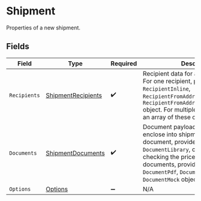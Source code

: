 # Shipment

Properties of a new shipment.


## Fields

| Field                                                                                                                                                                                                                                                                                  | Type                                                                                                                                                                                                                                                                                   | Required                                                                                                                                                                                                                                                                               | Description                                                                                                                                                                                                                                                                            |
| -------------------------------------------------------------------------------------------------------------------------------------------------------------------------------------------------------------------------------------------------------------------------------------- | -------------------------------------------------------------------------------------------------------------------------------------------------------------------------------------------------------------------------------------------------------------------------------------- | -------------------------------------------------------------------------------------------------------------------------------------------------------------------------------------------------------------------------------------------------------------------------------------- | -------------------------------------------------------------------------------------------------------------------------------------------------------------------------------------------------------------------------------------------------------------------------------------- |
| `Recipients`                                                                                                                                                                                                                                                                           | [ShipmentRecipients](../../Models/Components/ShipmentRecipients.md)                                                                                                                                                                                                                    | :heavy_check_mark:                                                                                                                                                                                                                                                                     | Recipient data for a single shipment. For one recipient, provide a `RecipientInline`, `RecipientFromAddressBook`, or `RecipientFromAddressBookByExternalId` object. For multiple recipients, provide an array of these objects (1–50).                                                 |
| `Documents`                                                                                                                                                                                                                                                                            | [ShipmentDocuments](../../Models/Components/ShipmentDocuments.md)                                                                                                                                                                                                                      | :heavy_check_mark:                                                                                                                                                                                                                                                                     | Document payload to print and enclose into shipment. For a single document, provide `DocumentPdf`, `DocumentLibrary`, or `DocumentMock` (for checking the price only). For multiple documents, provide an array of `DocumentPdf`, `DocumentLibrary`, or `DocumentMock` objects (1–20). |
| `Options`                                                                                                                                                                                                                                                                              | [Options](../../Models/Components/Options.md)                                                                                                                                                                                                                                          | :heavy_minus_sign:                                                                                                                                                                                                                                                                     | N/A                                                                                                                                                                                                                                                                                    |